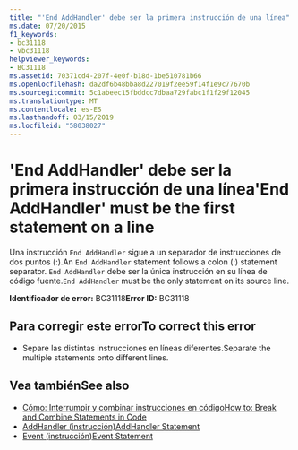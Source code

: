 ```yaml
---
title: "'End AddHandler' debe ser la primera instrucción de una línea"
ms.date: 07/20/2015
f1_keywords:
- bc31118
- vbc31118
helpviewer_keywords:
- BC31118
ms.assetid: 70371cd4-207f-4e0f-b18d-1be510781b66
ms.openlocfilehash: da2df6b48bba8d227019f2ee59f14f1e9c77670b
ms.sourcegitcommit: 5c1abeec15fbddcc7dbaa729fabc1f1f29f12045
ms.translationtype: MT
ms.contentlocale: es-ES
ms.lasthandoff: 03/15/2019
ms.locfileid: "58038027"
---
```

# <a name="end-addhandler-must-be-the-first-statement-on-a-line"></a><span data-ttu-id="79180-102">'End AddHandler' debe ser la primera instrucción de una línea</span><span class="sxs-lookup"><span data-stu-id="79180-102">'End AddHandler' must be the first statement on a line</span></span>
<span data-ttu-id="79180-103">Una instrucción `End AddHandler` sigue a un separador de instrucciones de dos puntos (:).</span><span class="sxs-lookup"><span data-stu-id="79180-103">An `End AddHandler` statement follows a colon (:) statement separator.</span></span> <span data-ttu-id="79180-104">`End AddHandler` debe ser la única instrucción en su línea de código fuente.</span><span class="sxs-lookup"><span data-stu-id="79180-104">`End AddHandler` must be the only statement on its source line.</span></span>  
  
 <span data-ttu-id="79180-105">**Identificador de error:** BC31118</span><span class="sxs-lookup"><span data-stu-id="79180-105">**Error ID:** BC31118</span></span>  
  
## <a name="to-correct-this-error"></a><span data-ttu-id="79180-106">Para corregir este error</span><span class="sxs-lookup"><span data-stu-id="79180-106">To correct this error</span></span>  
  
-   <span data-ttu-id="79180-107">Separe las distintas instrucciones en líneas diferentes.</span><span class="sxs-lookup"><span data-stu-id="79180-107">Separate the multiple statements onto different lines.</span></span>  
  
## <a name="see-also"></a><span data-ttu-id="79180-108">Vea también</span><span class="sxs-lookup"><span data-stu-id="79180-108">See also</span></span>

- [<span data-ttu-id="79180-109">Cómo: Interrumpir y combinar instrucciones en código</span><span class="sxs-lookup"><span data-stu-id="79180-109">How to: Break and Combine Statements in Code</span></span>](../../visual-basic/programming-guide/program-structure/how-to-break-and-combine-statements-in-code.md)
- [<span data-ttu-id="79180-110">AddHandler (instrucción)</span><span class="sxs-lookup"><span data-stu-id="79180-110">AddHandler Statement</span></span>](../../visual-basic/language-reference/statements/addhandler-statement.md)
- [<span data-ttu-id="79180-111">Event (instrucción)</span><span class="sxs-lookup"><span data-stu-id="79180-111">Event Statement</span></span>](../../visual-basic/language-reference/statements/event-statement.md)
